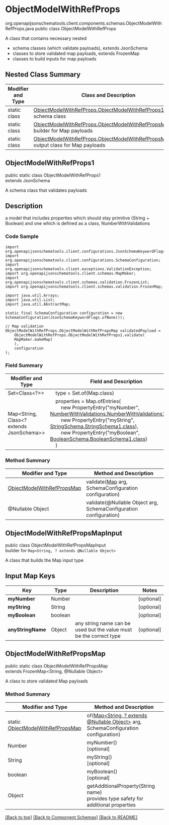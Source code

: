 # ObjectModelWithRefProps
org.openapijsonschematools.client.components.schemas.ObjectModelWithRefProps.java
public class ObjectModelWithRefProps

A class that contains necessary nested
- schema classes (which validate payloads), extends JsonSchema
- classes to store validated map payloads, extends FrozenMap
- classes to build inputs for map payloads

## Nested Class Summary
| Modifier and Type | Class and Description |
| ----------------- | ---------------------- |
| static class | [ObjectModelWithRefProps.ObjectModelWithRefProps1](#objectmodelwithrefprops1)<br> schema class |
| static class | [ObjectModelWithRefProps.ObjectModelWithRefPropsMapInput](#objectmodelwithrefpropsmapinput)<br> builder for Map payloads |
| static class | [ObjectModelWithRefProps.ObjectModelWithRefPropsMap](#objectmodelwithrefpropsmap)<br> output class for Map payloads |

## ObjectModelWithRefProps1
public static class ObjectModelWithRefProps1<br>
extends JsonSchema

A schema class that validates payloads

## Description
a model that includes properties which should stay primitive (String + Boolean) and one which is defined as a class, NumberWithValidations

### Code Sample
```
import org.openapijsonschematools.client.configurations.JsonSchemaKeywordFlags;
import org.openapijsonschematools.client.configurations.SchemaConfiguration;
import org.openapijsonschematools.client.exceptions.ValidationException;
import org.openapijsonschematools.client.schemas.MapMaker;
import org.openapijsonschematools.client.schemas.validation.FrozenList;
import org.openapijsonschematools.client.schemas.validation.FrozenMap;

import java.util.Arrays;
import java.util.List;
import java.util.AbstractMap;

static final SchemaConfiguration configuration = new SchemaConfiguration(JsonSchemaKeywordFlags.ofNone());

// Map validation
ObjectModelWithRefProps.ObjectModelWithRefPropsMap validatedPayload =
    ObjectModelWithRefProps.ObjectModelWithRefProps1.validate(
    MapMaker.makeMap(
    ),
    configuration
);
```

### Field Summary
| Modifier and Type | Field and Description |
| ----------------- | ---------------------- |
| Set<Class<?>> | &nbsp;&nbsp;&nbsp;&nbsp;type = Set.of(Map.class)<br/> |
| Map<String, Class<? extends JsonSchema>> | &nbsp;&nbsp;&nbsp;&nbsp;properties = Map.ofEntries(<br>&nbsp;&nbsp;&nbsp;&nbsp;&nbsp;&nbsp;&nbsp;&nbsp;new PropertyEntry("myNumber", [NumberWithValidations.NumberWithValidations1.class](../../components/schemas/NumberWithValidations.md#numberwithvalidations1)),<br>&nbsp;&nbsp;&nbsp;&nbsp;&nbsp;&nbsp;&nbsp;&nbsp;new PropertyEntry("myString", [StringSchema.StringSchema1.class](../../components/schemas/StringSchema.md#stringschema1)),<br>&nbsp;&nbsp;&nbsp;&nbsp;&nbsp;&nbsp;&nbsp;&nbsp;new PropertyEntry("myBoolean", [BooleanSchema.BooleanSchema1.class](../../components/schemas/BooleanSchema.md#booleanschema1))<br>&nbsp;&nbsp;&nbsp;&nbsp;)<br> |

### Method Summary
| Modifier and Type | Method and Description |
| ----------------- | ---------------------- |
| [ObjectModelWithRefPropsMap](#objectmodelwithrefpropsmap) | validate([Map<?, ?>](#objectmodelwithrefpropsmapinput) arg, SchemaConfiguration configuration) |
| @Nullable Object | validate(@Nullable Object arg, SchemaConfiguration configuration) |
## ObjectModelWithRefPropsMapInput
public class ObjectModelWithRefPropsMapInput<br>
builder for `Map<String, ? extends @Nullable Object>`

A class that builds the Map input type

## Input Map Keys
| Key | Type |  Description | Notes |
| --- | ---- | ------------ | ----- |
| **myNumber** | Number |  | [optional] |
| **myString** | String |  | [optional] |
| **myBoolean** | boolean |  | [optional] |
| **anyStringName** | Object | any string name can be used but the value must be the correct type | [optional] |

## ObjectModelWithRefPropsMap
public static class ObjectModelWithRefPropsMap<br>
extends FrozenMap<String, @Nullable Object>

A class to store validated Map payloads

### Method Summary
| Modifier and Type | Method and Description |
| ----------------- | ---------------------- |
| static [ObjectModelWithRefPropsMap](#objectmodelwithrefpropsmap) | of([Map<String, ? extends @Nullable Object>](#objectmodelwithrefpropsmapinput) arg, SchemaConfiguration configuration) |
| Number | myNumber()<br>[optional] |
| String | myString()<br>[optional] |
| boolean | myBoolean()<br>[optional] |
| Object | getAdditionalProperty(String name)<br>provides type safety for additional properties |

[[Back to top]](#top) [[Back to Component Schemas]](../../../README.md#Component-Schemas) [[Back to README]](../../../README.md)
